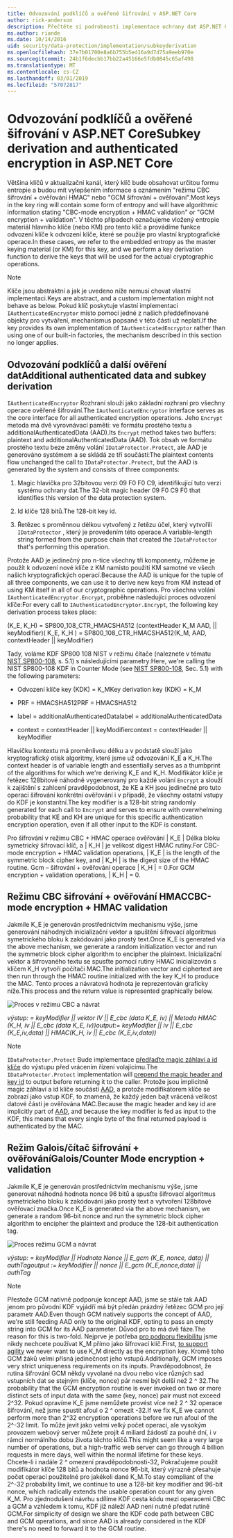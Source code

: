 ```yaml
---
title: Odvozování podklíčů a ověřené šifrování v ASP.NET Core
author: rick-anderson
description: Přečtěte si podrobnosti implementace ochrany dat ASP.NET Core podklíče odvození a ověřené šifrování.
ms.author: riande
ms.date: 10/14/2016
uid: security/data-protection/implementation/subkeyderivation
ms.openlocfilehash: 37e7b01700e8a6b755b5ed16a9d7d75a9eeb970e
ms.sourcegitcommit: 24b1f6decbb17bb22a45166e5fdb0845c65af498
ms.translationtype: MT
ms.contentlocale: cs-CZ
ms.lasthandoff: 03/01/2019
ms.locfileid: "57072817"
---
```

# <a name="subkey-derivation-and-authenticated-encryption-in-aspnet-core"></a><span data-ttu-id="a7db5-103">Odvozování podklíčů a ověřené šifrování v ASP.NET Core</span><span class="sxs-lookup"><span data-stu-id="a7db5-103">Subkey derivation and authenticated encryption in ASP.NET Core</span></span>

<a name="data-protection-implementation-subkey-derivation"></a>

<span data-ttu-id="a7db5-104">Většina klíčů v aktualizační kanál, který klíč bude obsahovat určitou formu entropie a budou mít vylepšením informace s oznámením "režimu CBC šifrování + ověřování HMAC" nebo "GCM šifrování + ověřování".</span><span class="sxs-lookup"><span data-stu-id="a7db5-104">Most keys in the key ring will contain some form of entropy and will have algorithmic information stating "CBC-mode encryption + HMAC validation" or "GCM encryption + validation".</span></span> <span data-ttu-id="a7db5-105">V těchto případech označujeme vložený entropie materiál hlavního klíče (nebo KM) pro tento klíč a provádíme funkce odvození klíče k odvození klíče, které se použije pro vlastní kryptografické operace.</span><span class="sxs-lookup"><span data-stu-id="a7db5-105">In these cases, we refer to the embedded entropy as the master keying material (or KM) for this key, and we perform a key derivation function to derive the keys that will be used for the actual cryptographic operations.</span></span>

> [!NOTE]
> <span data-ttu-id="a7db5-106">Klíče jsou abstraktní a jak je uvedeno níže nemusí chovat vlastní implementaci.</span><span class="sxs-lookup"><span data-stu-id="a7db5-106">Keys are abstract, and a custom implementation might not behave as below.</span></span> <span data-ttu-id="a7db5-107">Pokud klíč poskytuje vlastní implementaci `IAuthenticatedEncryptor` místo pomocí jedné z našich předdefinované objekty pro vytváření, mechanismus popsané v této části už neplatí.</span><span class="sxs-lookup"><span data-stu-id="a7db5-107">If the key provides its own implementation of `IAuthenticatedEncryptor` rather than using one of our built-in factories, the mechanism described in this section no longer applies.</span></span>

<a name="data-protection-implementation-subkey-derivation-aad"></a>

## <a name="additional-authenticated-data-and-subkey-derivation"></a><span data-ttu-id="a7db5-108">Odvozování podklíčů a další ověření dat</span><span class="sxs-lookup"><span data-stu-id="a7db5-108">Additional authenticated data and subkey derivation</span></span>

<span data-ttu-id="a7db5-109">`IAuthenticatedEncryptor` Rozhraní slouží jako základní rozhraní pro všechny operace ověřené šifrování.</span><span class="sxs-lookup"><span data-stu-id="a7db5-109">The `IAuthenticatedEncryptor` interface serves as the core interface for all authenticated encryption operations.</span></span> <span data-ttu-id="a7db5-110">Jeho `Encrypt` metoda má dvě vyrovnávací paměti: ve formátu prostého textu a additionalAuthenticatedData (AAD).</span><span class="sxs-lookup"><span data-stu-id="a7db5-110">Its `Encrypt` method takes two buffers: plaintext and additionalAuthenticatedData (AAD).</span></span> <span data-ttu-id="a7db5-111">Tok obsah ve formátu prostého textu beze změny volání `IDataProtector.Protect`, ale AAD je generováno systémem a se skládá ze tří součástí:</span><span class="sxs-lookup"><span data-stu-id="a7db5-111">The plaintext contents flow unchanged the call to `IDataProtector.Protect`, but the AAD is generated by the system and consists of three components:</span></span>

1. <span data-ttu-id="a7db5-112">Magic hlavička pro 32bitovou verzi 09 F0 F0 C9, identifikující tuto verzi systému ochrany dat.</span><span class="sxs-lookup"><span data-stu-id="a7db5-112">The 32-bit magic header 09 F0 C9 F0 that identifies this version of the data protection system.</span></span>

2. <span data-ttu-id="a7db5-113">Id klíče 128 bitů.</span><span class="sxs-lookup"><span data-stu-id="a7db5-113">The 128-bit key id.</span></span>

3. <span data-ttu-id="a7db5-114">Řetězec s proměnnou délkou vytvořený z řetězu účel, který vytvořili `IDataProtector` , který je provedením této operace.</span><span class="sxs-lookup"><span data-stu-id="a7db5-114">A variable-length string formed from the purpose chain that created the `IDataProtector` that's performing this operation.</span></span>

<span data-ttu-id="a7db5-115">Protože AAD je jedinečný pro n-tice všechny tři komponenty, můžeme je použít k odvození nové klíče z KM namísto použití KM samotné ve všech našich kryptografických operací.</span><span class="sxs-lookup"><span data-stu-id="a7db5-115">Because the AAD is unique for the tuple of all three components, we can use it to derive new keys from KM instead of using KM itself in all of our cryptographic operations.</span></span> <span data-ttu-id="a7db5-116">Pro všechna volání `IAuthenticatedEncryptor.Encrypt`, proběhne následující proces odvození klíče:</span><span class="sxs-lookup"><span data-stu-id="a7db5-116">For every call to `IAuthenticatedEncryptor.Encrypt`, the following key derivation process takes place:</span></span>

<span data-ttu-id="a7db5-117">(K_E, K_H) = SP800_108_CTR_HMACSHA512 (contextHeader K_M AAD, || keyModifier)</span><span class="sxs-lookup"><span data-stu-id="a7db5-117">( K_E, K_H ) = SP800_108_CTR_HMACSHA512(K_M, AAD, contextHeader || keyModifier)</span></span>

<span data-ttu-id="a7db5-118">Tady, voláme KDF SP800 108 NIST v režimu čítače (naleznete v tématu [NIST SP800-108](http://nvlpubs.nist.gov/nistpubs/Legacy/SP/nistspecialpublication800-108.pdf), s. 5.1) s následujícími parametry:</span><span class="sxs-lookup"><span data-stu-id="a7db5-118">Here, we're calling the NIST SP800-108 KDF in Counter Mode (see [NIST SP800-108](http://nvlpubs.nist.gov/nistpubs/Legacy/SP/nistspecialpublication800-108.pdf), Sec. 5.1) with the following parameters:</span></span>

* <span data-ttu-id="a7db5-119">Odvození klíče key (KDK) = K_M</span><span class="sxs-lookup"><span data-stu-id="a7db5-119">Key derivation key (KDK) = K_M</span></span>

* <span data-ttu-id="a7db5-120">PRF = HMACSHA512</span><span class="sxs-lookup"><span data-stu-id="a7db5-120">PRF = HMACSHA512</span></span>

* <span data-ttu-id="a7db5-121">label = additionalAuthenticatedData</span><span class="sxs-lookup"><span data-stu-id="a7db5-121">label = additionalAuthenticatedData</span></span>

* <span data-ttu-id="a7db5-122">context = contextHeader || keyModifier</span><span class="sxs-lookup"><span data-stu-id="a7db5-122">context = contextHeader || keyModifier</span></span>

<span data-ttu-id="a7db5-123">Hlavičku kontextu má proměnlivou délku a v podstatě slouží jako kryptografický otisk algoritmy, které jsme už odvozování K_E a K_H.</span><span class="sxs-lookup"><span data-stu-id="a7db5-123">The context header is of variable length and essentially serves as a thumbprint of the algorithms for which we're deriving K_E and K_H.</span></span> <span data-ttu-id="a7db5-124">Modifikátor klíče je řetězec 128bitové náhodně vygenerovaný pro každé volání `Encrypt` a slouží k zajištění s zahlcení pravděpodobnost, že KE a KH jsou jedinečné pro tuto operaci šifrování konkrétní ověřování i v případě, že všechny ostatní vstupy do KDF je konstantní.</span><span class="sxs-lookup"><span data-stu-id="a7db5-124">The key modifier is a 128-bit string randomly generated for each call to `Encrypt` and serves to ensure with overwhelming probability that KE and KH are unique for this specific authentication encryption operation, even if all other input to the KDF is constant.</span></span>

<span data-ttu-id="a7db5-125">Pro šifrování v režimu CBC + HMAC operace ověřování | K_E | Délka bloku symetrický šifrovací klíč, a | K_H | je velikost digest HMAC rutiny.</span><span class="sxs-lookup"><span data-stu-id="a7db5-125">For CBC-mode encryption + HMAC validation operations, | K_E | is the length of the symmetric block cipher key, and | K_H | is the digest size of the HMAC routine.</span></span> <span data-ttu-id="a7db5-126">Gcm – šifrování + ověřování operace | K_H | = 0.</span><span class="sxs-lookup"><span data-stu-id="a7db5-126">For GCM encryption + validation operations, | K_H | = 0.</span></span>

## <a name="cbc-mode-encryption--hmac-validation"></a><span data-ttu-id="a7db5-127">Režimu CBC šifrování + ověřování HMAC</span><span class="sxs-lookup"><span data-stu-id="a7db5-127">CBC-mode encryption + HMAC validation</span></span>

<span data-ttu-id="a7db5-128">Jakmile K_E je generován prostřednictvím mechanismu výše, jsme generování náhodných inicializační vektor a spuštění šifrovací algoritmus symetrického bloku k zakódování jako prostý text.</span><span class="sxs-lookup"><span data-stu-id="a7db5-128">Once K_E is generated via the above mechanism, we generate a random initialization vector and run the symmetric block cipher algorithm to encipher the plaintext.</span></span> <span data-ttu-id="a7db5-129">Inicializační vektor a šifrovaného textu se spusťte pomocí rutiny HMAC inicializován s klíčem K_H vytvoří počítači MAC.</span><span class="sxs-lookup"><span data-stu-id="a7db5-129">The initialization vector and ciphertext are then run through the HMAC routine initialized with the key K_H to produce the MAC.</span></span> <span data-ttu-id="a7db5-130">Tento proces a návratová hodnota je reprezentován graficky níže.</span><span class="sxs-lookup"><span data-stu-id="a7db5-130">This process and the return value is represented graphically below.</span></span>

![Proces v režimu CBC a návrat](subkeyderivation/_static/cbcprocess.png)

<span data-ttu-id="a7db5-132">*výstup: = keyModifier || vektor IV || E_cbc (data K_E, iv) || Metoda HMAC (K_H, iv || E_cbc (data K_E, iv))*</span><span class="sxs-lookup"><span data-stu-id="a7db5-132">*output:= keyModifier || iv || E_cbc (K_E,iv,data) || HMAC(K_H, iv || E_cbc (K_E,iv,data))*</span></span>

> [!NOTE]
> <span data-ttu-id="a7db5-133">`IDataProtector.Protect` Bude implementace [předřaďte magic záhlaví a id klíče](xref:security/data-protection/implementation/authenticated-encryption-details) do výstupu před vrácením řízení volajícímu.</span><span class="sxs-lookup"><span data-stu-id="a7db5-133">The `IDataProtector.Protect` implementation will [prepend the magic header and key id](xref:security/data-protection/implementation/authenticated-encryption-details) to output before returning it to the caller.</span></span> <span data-ttu-id="a7db5-134">Protože jsou implicitně magic záhlaví a id klíče součástí [AAD](xref:security/data-protection/implementation/subkeyderivation#data-protection-implementation-subkey-derivation-aad), a protože modifikátorem klíče se zobrazí jako vstup KDF, to znamená, že každý jeden bajt vrácená velikost datové části je ověřována MAC.</span><span class="sxs-lookup"><span data-stu-id="a7db5-134">Because the magic header and key id are implicitly part of [AAD](xref:security/data-protection/implementation/subkeyderivation#data-protection-implementation-subkey-derivation-aad), and because the key modifier is fed as input to the KDF, this means that every single byte of the final returned payload is authenticated by the MAC.</span></span>

## <a name="galoiscounter-mode-encryption--validation"></a><span data-ttu-id="a7db5-135">Režim Galois/čítač šifrování + ověřování</span><span class="sxs-lookup"><span data-stu-id="a7db5-135">Galois/Counter Mode encryption + validation</span></span>

<span data-ttu-id="a7db5-136">Jakmile K_E je generován prostřednictvím mechanismu výše, jsme generovat náhodná hodnota nonce 96 bitů a spusťte šifrovací algoritmus symetrického bloku k zakódování jako prostý text a vytvoření 128bitové ověřovací značka.</span><span class="sxs-lookup"><span data-stu-id="a7db5-136">Once K_E is generated via the above mechanism, we generate a random 96-bit nonce and run the symmetric block cipher algorithm to encipher the plaintext and produce the 128-bit authentication tag.</span></span>

![Proces režimu GCM a návrat](subkeyderivation/_static/galoisprocess.png)

<span data-ttu-id="a7db5-138">*výstup: = keyModifier || Hodnota Nonce || E_gcm (K_E, nonce, data) || authTag*</span><span class="sxs-lookup"><span data-stu-id="a7db5-138">*output := keyModifier || nonce || E_gcm (K_E,nonce,data) || authTag*</span></span>

> [!NOTE]
> <span data-ttu-id="a7db5-139">Přestože GCM nativně podporuje koncept AAD, jsme se stále tak AAD jenom pro původní KDF vyjádří má být předán prázdný řetězec GCM pro její parametr AAD.</span><span class="sxs-lookup"><span data-stu-id="a7db5-139">Even though GCM natively supports the concept of AAD, we're still feeding AAD only to the original KDF, opting to pass an empty string into GCM for its AAD parameter.</span></span> <span data-ttu-id="a7db5-140">Důvod pro to má dvě fáze.</span><span class="sxs-lookup"><span data-stu-id="a7db5-140">The reason for this is two-fold.</span></span> <span data-ttu-id="a7db5-141">Nejprve je potřeba [pro podporu flexibilitu](xref:security/data-protection/implementation/context-headers#data-protection-implementation-context-headers) jsme nikdy nechcete používat K_M přímo jako šifrovací klíč.</span><span class="sxs-lookup"><span data-stu-id="a7db5-141">First, [to support agility](xref:security/data-protection/implementation/context-headers#data-protection-implementation-context-headers) we never want to use K_M directly as the encryption key.</span></span> <span data-ttu-id="a7db5-142">Kromě toho GCM žáků velmi přísná jedinečnost jeho vstupů.</span><span class="sxs-lookup"><span data-stu-id="a7db5-142">Additionally, GCM imposes very strict uniqueness requirements on its inputs.</span></span> <span data-ttu-id="a7db5-143">Pravděpodobnost, že rutina šifrování GCM někdy vyvolané na dvou nebo více různých sad vstupních dat se stejným (klíče, nonce) pár nesmí být delší než 2 ^ 32.</span><span class="sxs-lookup"><span data-stu-id="a7db5-143">The probability that the GCM encryption routine is ever invoked on two or more distinct sets of input data with the same (key, nonce) pair must not exceed 2^32.</span></span> <span data-ttu-id="a7db5-144">Pokud opravíme K_E jsme nemůžete provést více než 2 ^ 32 operace šifrování, než jsme spustit afoul o 2 ^ omezit -32.</span><span class="sxs-lookup"><span data-stu-id="a7db5-144">If we fix K_E we cannot perform more than 2^32 encryption operations before we run afoul of the 2^-32 limit.</span></span> <span data-ttu-id="a7db5-145">To může jevit jako velmi velký počet operací, ale vysokým provozem webový server můžete projít 4 miliard žádostí za pouhé dní, i v rámci normálního dobu života těchto klíčů.</span><span class="sxs-lookup"><span data-stu-id="a7db5-145">This might seem like a very large number of operations, but a high-traffic web server can go through 4 billion requests in mere days, well within the normal lifetime for these keys.</span></span> <span data-ttu-id="a7db5-146">Chcete-li i nadále 2 ^ omezení pravděpodobnosti-32, Pokračujeme použít modifikátor klíče 128 bitů a hodnota nonce 96-bit, který výrazně přesahuje počet operací použitelné pro jakékoli dané K_M.</span><span class="sxs-lookup"><span data-stu-id="a7db5-146">To stay compliant of the 2^-32 probability limit, we continue to use a 128-bit key modifier and 96-bit nonce, which radically extends the usable operation count for any given K_M.</span></span> <span data-ttu-id="a7db5-147">Pro zjednodušení návrhu sdílíme KDF cesta kódu mezi operacemi CBC a GCM a vzhledem k tomu, KDF již náleží AAD není nutné předat rutině GCM.</span><span class="sxs-lookup"><span data-stu-id="a7db5-147">For simplicity of design we share the KDF code path between CBC and GCM operations, and since AAD is already considered in the KDF there's no need to forward it to the GCM routine.</span></span>
